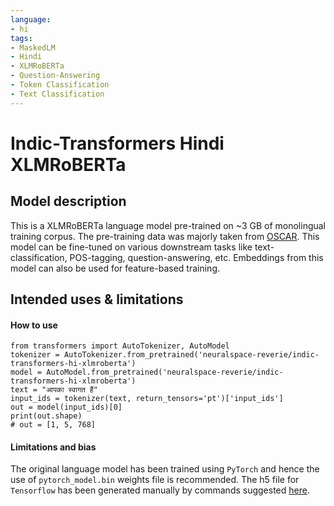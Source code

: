 ```yaml
---
language: 
- hi 
tags:
- MaskedLM
- Hindi
- XLMRoBERTa
- Question-Answering
- Token Classification
- Text Classification
---
```

# Indic-Transformers Hindi XLMRoBERTa
## Model description
This is a XLMRoBERTa language model pre-trained on ~3 GB of monolingual training corpus. The pre-training data was majorly taken from [OSCAR](https://oscar-corpus.com/).
This model can be fine-tuned on various downstream tasks like text-classification, POS-tagging, question-answering, etc. Embeddings from this model can also be used for feature-based training.
## Intended uses & limitations
#### How to use
```
from transformers import AutoTokenizer, AutoModel
tokenizer = AutoTokenizer.from_pretrained('neuralspace-reverie/indic-transformers-hi-xlmroberta')
model = AutoModel.from_pretrained('neuralspace-reverie/indic-transformers-hi-xlmroberta')
text = "आपका स्वागत हैं"
input_ids = tokenizer(text, return_tensors='pt')['input_ids']
out = model(input_ids)[0]
print(out.shape)
# out = [1, 5, 768] 
```
#### Limitations and bias
The original language model has been trained using `PyTorch` and hence the use of `pytorch_model.bin` weights file is recommended. The h5 file for `Tensorflow` has been generated manually by commands suggested [here](https://huggingface.co/transformers/model_sharing.html).
